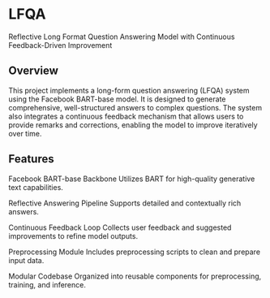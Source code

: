 # LFQA
Reflective Long Format Question Answering Model with Continuous Feedback-Driven Improvement

## Overview
This project implements a long-form question answering (LFQA) system using the Facebook BART-base model. It is designed to generate comprehensive, well-structured answers to complex questions. The system also integrates a continuous feedback mechanism that allows users to provide remarks and corrections, enabling the model to improve iteratively over time.

## Features
Facebook BART-base Backbone
Utilizes BART for high-quality generative text capabilities.

Reflective Answering Pipeline
Supports detailed and contextually rich answers.

Continuous Feedback Loop
Collects user feedback and suggested improvements to refine model outputs.

Preprocessing Module
Includes preprocessing scripts to clean and prepare input data.

Modular Codebase
Organized into reusable components for preprocessing, training, and inference.
